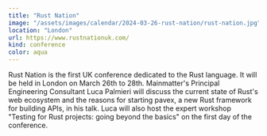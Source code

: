 ```yaml
---
title: "Rust Nation"
image: "/assets/images/calendar/2024-03-26-rust-nation/rust-nation.jpg"
location: "London"
url: https://www.rustnationuk.com/
kind: conference
color: aqua
---
```


Rust Nation is the first UK conference dedicated to the Rust language. It will
be held in London on March 26th to 28th. Mainmatter's Principal Engineering
Consultant Luca Palmieri will discuss the current state of Rust's web ecosystem
and the reasons for starting pavex, a new Rust framework for building APIs, in
his talk. Luca will also host the expert workshop "Testing for Rust projects:
going beyond the basics" on the first day of the conference.
